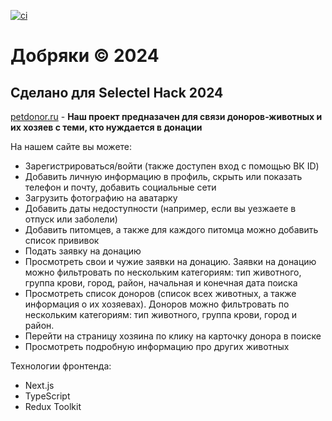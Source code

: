 [![ci](https://github.com/Arlet2/selectel-front/actions/workflows/main.yml/badge.svg)](https://github.com/Arlet2/selectel-front/actions/workflows/main.yml)
# Добряки © 2024
## Сделано для Selectel Hack 2024

[petdonor.ru](https://petdonor.ru) - **Наш проект предназачен для связи доноров-животных и их хозяев с теми, кто нуждается в донации**

На нашем сайте вы можете:

- Зарегистрироваться/войти (также доступен вход с помощью ВК ID)
- Добавить личную информацию в профиль, скрыть или показать телефон и почту, добавить социальные сети
- Загрузить фотографию на аватарку
- Добавить даты недоступности (например, если вы уезжаете в отпуск или заболели)
- Добавить питомцев, а также для каждого питомца можно добавить список прививок
- Подать заявку на донацию 
- Просмотреть свои и чужие заявки на донацию. Заявки на донацию можно фильтровать по нескольким категориям: тип животного, группа крови, город, район, начальная и конечная дата поиска
- Просмотреть список доноров (список всех животных, а также информация о их хозяевах). Доноров можно фильтровать по нескольким категориям: тип животного, группа крови, город и район.
- Перейти на страницу хозяина по клику на карточку донора в поиске 
- Просмотреть подробную информацию про других животных

Технологии фронтенда:
 - Next.js
 - TypeScript
 - Redux Toolkit 


